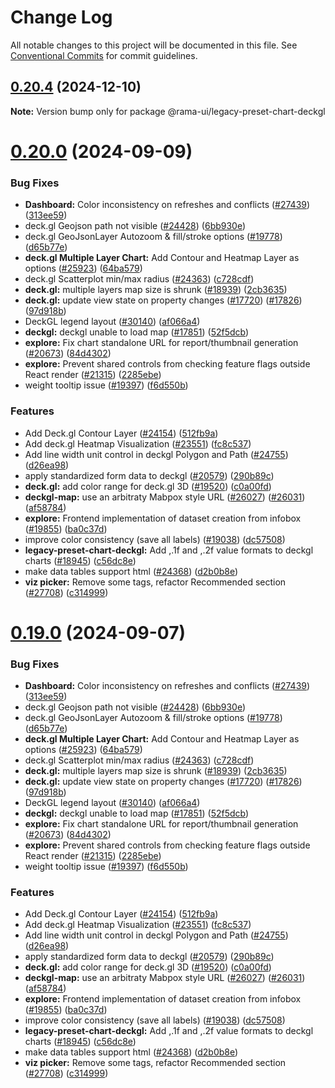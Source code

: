 <!--
  Licensed to the Apache Software Foundation (ASF) under one
  or more contributor license agreements.  See the NOTICE file
  distributed with this work for additional information
  regarding copyright ownership.  The ASF licenses this file
  to you under the Apache License, Version 2.0 (the
  "License"); you may not use this file except in compliance
  with the License.  You may obtain a copy of the License at

    http://www.apache.org/licenses/LICENSE-2.0

  Unless required by applicable law or agreed to in writing,
  software distributed under the License is distributed on an
  "AS IS" BASIS, WITHOUT WARRANTIES OR CONDITIONS OF ANY
  KIND, either express or implied.  See the License for the
  specific language governing permissions and limitations
  under the License.
-->

# Change Log

All notable changes to this project will be documented in this file.
See [Conventional Commits](https://conventionalcommits.org) for commit guidelines.

## [0.20.4](https://github.com/iamjpsingh/rama/compare/v0.20.3...v0.20.4) (2024-12-10)

**Note:** Version bump only for package @rama-ui/legacy-preset-chart-deckgl

# [0.20.0](https://github.com/iamjpsingh/rama/compare/v2021.41.0...v0.20.0) (2024-09-09)

### Bug Fixes

- **Dashboard:** Color inconsistency on refreshes and conflicts ([#27439](https://github.com/iamjpsingh/rama/issues/27439)) ([313ee59](https://github.com/iamjpsingh/rama/commit/313ee596f5435894f857d72be7269d5070c8c964))
- deck.gl Geojson path not visible ([#24428](https://github.com/iamjpsingh/rama/issues/24428)) ([6bb930e](https://github.com/iamjpsingh/rama/commit/6bb930ef4ed26ea381e7f8e889851aa7867ba0eb))
- deck.gl GeoJsonLayer Autozoom & fill/stroke options ([#19778](https://github.com/iamjpsingh/rama/issues/19778)) ([d65b77e](https://github.com/iamjpsingh/rama/commit/d65b77ec7dac4c2368fcaa1fe6e98db102966198))
- **deck.gl Multiple Layer Chart:** Add Contour and Heatmap Layer as options ([#25923](https://github.com/iamjpsingh/rama/issues/25923)) ([64ba579](https://github.com/iamjpsingh/rama/commit/64ba5797df92d0f8067ccd2b30ba6ff58e0bd791))
- deck.gl Scatterplot min/max radius ([#24363](https://github.com/iamjpsingh/rama/issues/24363)) ([c728cdf](https://github.com/iamjpsingh/rama/commit/c728cdf501ec292beb14a0982265052bf2274bec))
- **deck.gl:** multiple layers map size is shrunk ([#18939](https://github.com/iamjpsingh/rama/issues/18939)) ([2cb3635](https://github.com/iamjpsingh/rama/commit/2cb3635256ee8e91f0bac2f3091684673c04ff2b))
- **deck.gl:** update view state on property changes ([#17720](https://github.com/iamjpsingh/rama/issues/17720)) ([#17826](https://github.com/iamjpsingh/rama/issues/17826)) ([97d918b](https://github.com/iamjpsingh/rama/commit/97d918b6927f572dca3b33c61b89c8b3ebdc4376))
- DeckGL legend layout ([#30140](https://github.com/iamjpsingh/rama/issues/30140)) ([af066a4](https://github.com/iamjpsingh/rama/commit/af066a46306f2f476aa2944b14df3de1faf1e96d))
- **deckgl:** deckgl unable to load map ([#17851](https://github.com/iamjpsingh/rama/issues/17851)) ([52f5dcb](https://github.com/iamjpsingh/rama/commit/52f5dcb58eec7b188f4387b8781dcda4252a5680))
- **explore:** Fix chart standalone URL for report/thumbnail generation ([#20673](https://github.com/iamjpsingh/rama/issues/20673)) ([84d4302](https://github.com/iamjpsingh/rama/commit/84d4302628d18aa19c13cc5322e68abbc690ea4d))
- **explore:** Prevent shared controls from checking feature flags outside React render ([#21315](https://github.com/iamjpsingh/rama/issues/21315)) ([2285ebe](https://github.com/iamjpsingh/rama/commit/2285ebe72ec4edded6d195052740b7f9f13d1f1b))
- weight tooltip issue ([#19397](https://github.com/iamjpsingh/rama/issues/19397)) ([f6d550b](https://github.com/iamjpsingh/rama/commit/f6d550b7fc3643350483850064e65dbd3d026dc4))

### Features

- Add Deck.gl Contour Layer ([#24154](https://github.com/iamjpsingh/rama/issues/24154)) ([512fb9a](https://github.com/iamjpsingh/rama/commit/512fb9a0bdd428b94b0c121158b8b15b7631e0fb))
- Add deck.gl Heatmap Visualization ([#23551](https://github.com/iamjpsingh/rama/issues/23551)) ([fc8c537](https://github.com/iamjpsingh/rama/commit/fc8c537118ce6c7b3a4624f88a31e2e7fb287327))
- Add line width unit control in deckgl Polygon and Path ([#24755](https://github.com/iamjpsingh/rama/issues/24755)) ([d26ea98](https://github.com/iamjpsingh/rama/commit/d26ea980acc7d2a20757efc360d810afe83d5c65))
- apply standardized form data to deckgl ([#20579](https://github.com/iamjpsingh/rama/issues/20579)) ([290b89c](https://github.com/iamjpsingh/rama/commit/290b89c7b4ae702c55f611bfac9cedb245ea8bd8))
- **deck.gl:** add color range for deck.gl 3D ([#19520](https://github.com/iamjpsingh/rama/issues/19520)) ([c0a00fd](https://github.com/iamjpsingh/rama/commit/c0a00fd302ec66fbe0ca766cf73978c99ba00d82))
- **deckgl-map:** use an arbitraty Mabpox style URL ([#26027](https://github.com/iamjpsingh/rama/issues/26027)) ([#26031](https://github.com/iamjpsingh/rama/issues/26031)) ([af58784](https://github.com/iamjpsingh/rama/commit/af587840403d83a7da7fb0f57bc10ad2335d4eeb))
- **explore:** Frontend implementation of dataset creation from infobox ([#19855](https://github.com/iamjpsingh/rama/issues/19855)) ([ba0c37d](https://github.com/iamjpsingh/rama/commit/ba0c37d3df85b1af39404af1d578daeb0ff2d278))
- improve color consistency (save all labels) ([#19038](https://github.com/iamjpsingh/rama/issues/19038)) ([dc57508](https://github.com/iamjpsingh/rama/commit/dc575080d7e43d40b1734bb8f44fdc291cb95b11))
- **legacy-preset-chart-deckgl:** Add ,.1f and ,.2f value formats to deckgl charts ([#18945](https://github.com/iamjpsingh/rama/issues/18945)) ([c56dc8e](https://github.com/iamjpsingh/rama/commit/c56dc8eace6a71b45240d1bb6768d75661052a2e))
- make data tables support html ([#24368](https://github.com/iamjpsingh/rama/issues/24368)) ([d2b0b8e](https://github.com/iamjpsingh/rama/commit/d2b0b8eac52ad8b68639c6581a1ed174a593f564))
- **viz picker:** Remove some tags, refactor Recommended section ([#27708](https://github.com/iamjpsingh/rama/issues/27708)) ([c314999](https://github.com/iamjpsingh/rama/commit/c3149994ac0d4392e0462421b62cd0c034142082))

# [0.19.0](https://github.com/iamjpsingh/rama/compare/v2021.41.0...v0.19.0) (2024-09-07)

### Bug Fixes

- **Dashboard:** Color inconsistency on refreshes and conflicts ([#27439](https://github.com/iamjpsingh/rama/issues/27439)) ([313ee59](https://github.com/iamjpsingh/rama/commit/313ee596f5435894f857d72be7269d5070c8c964))
- deck.gl Geojson path not visible ([#24428](https://github.com/iamjpsingh/rama/issues/24428)) ([6bb930e](https://github.com/iamjpsingh/rama/commit/6bb930ef4ed26ea381e7f8e889851aa7867ba0eb))
- deck.gl GeoJsonLayer Autozoom & fill/stroke options ([#19778](https://github.com/iamjpsingh/rama/issues/19778)) ([d65b77e](https://github.com/iamjpsingh/rama/commit/d65b77ec7dac4c2368fcaa1fe6e98db102966198))
- **deck.gl Multiple Layer Chart:** Add Contour and Heatmap Layer as options ([#25923](https://github.com/iamjpsingh/rama/issues/25923)) ([64ba579](https://github.com/iamjpsingh/rama/commit/64ba5797df92d0f8067ccd2b30ba6ff58e0bd791))
- deck.gl Scatterplot min/max radius ([#24363](https://github.com/iamjpsingh/rama/issues/24363)) ([c728cdf](https://github.com/iamjpsingh/rama/commit/c728cdf501ec292beb14a0982265052bf2274bec))
- **deck.gl:** multiple layers map size is shrunk ([#18939](https://github.com/iamjpsingh/rama/issues/18939)) ([2cb3635](https://github.com/iamjpsingh/rama/commit/2cb3635256ee8e91f0bac2f3091684673c04ff2b))
- **deck.gl:** update view state on property changes ([#17720](https://github.com/iamjpsingh/rama/issues/17720)) ([#17826](https://github.com/iamjpsingh/rama/issues/17826)) ([97d918b](https://github.com/iamjpsingh/rama/commit/97d918b6927f572dca3b33c61b89c8b3ebdc4376))
- DeckGL legend layout ([#30140](https://github.com/iamjpsingh/rama/issues/30140)) ([af066a4](https://github.com/iamjpsingh/rama/commit/af066a46306f2f476aa2944b14df3de1faf1e96d))
- **deckgl:** deckgl unable to load map ([#17851](https://github.com/iamjpsingh/rama/issues/17851)) ([52f5dcb](https://github.com/iamjpsingh/rama/commit/52f5dcb58eec7b188f4387b8781dcda4252a5680))
- **explore:** Fix chart standalone URL for report/thumbnail generation ([#20673](https://github.com/iamjpsingh/rama/issues/20673)) ([84d4302](https://github.com/iamjpsingh/rama/commit/84d4302628d18aa19c13cc5322e68abbc690ea4d))
- **explore:** Prevent shared controls from checking feature flags outside React render ([#21315](https://github.com/iamjpsingh/rama/issues/21315)) ([2285ebe](https://github.com/iamjpsingh/rama/commit/2285ebe72ec4edded6d195052740b7f9f13d1f1b))
- weight tooltip issue ([#19397](https://github.com/iamjpsingh/rama/issues/19397)) ([f6d550b](https://github.com/iamjpsingh/rama/commit/f6d550b7fc3643350483850064e65dbd3d026dc4))

### Features

- Add Deck.gl Contour Layer ([#24154](https://github.com/iamjpsingh/rama/issues/24154)) ([512fb9a](https://github.com/iamjpsingh/rama/commit/512fb9a0bdd428b94b0c121158b8b15b7631e0fb))
- Add deck.gl Heatmap Visualization ([#23551](https://github.com/iamjpsingh/rama/issues/23551)) ([fc8c537](https://github.com/iamjpsingh/rama/commit/fc8c537118ce6c7b3a4624f88a31e2e7fb287327))
- Add line width unit control in deckgl Polygon and Path ([#24755](https://github.com/iamjpsingh/rama/issues/24755)) ([d26ea98](https://github.com/iamjpsingh/rama/commit/d26ea980acc7d2a20757efc360d810afe83d5c65))
- apply standardized form data to deckgl ([#20579](https://github.com/iamjpsingh/rama/issues/20579)) ([290b89c](https://github.com/iamjpsingh/rama/commit/290b89c7b4ae702c55f611bfac9cedb245ea8bd8))
- **deck.gl:** add color range for deck.gl 3D ([#19520](https://github.com/iamjpsingh/rama/issues/19520)) ([c0a00fd](https://github.com/iamjpsingh/rama/commit/c0a00fd302ec66fbe0ca766cf73978c99ba00d82))
- **deckgl-map:** use an arbitraty Mabpox style URL ([#26027](https://github.com/iamjpsingh/rama/issues/26027)) ([#26031](https://github.com/iamjpsingh/rama/issues/26031)) ([af58784](https://github.com/iamjpsingh/rama/commit/af587840403d83a7da7fb0f57bc10ad2335d4eeb))
- **explore:** Frontend implementation of dataset creation from infobox ([#19855](https://github.com/iamjpsingh/rama/issues/19855)) ([ba0c37d](https://github.com/iamjpsingh/rama/commit/ba0c37d3df85b1af39404af1d578daeb0ff2d278))
- improve color consistency (save all labels) ([#19038](https://github.com/iamjpsingh/rama/issues/19038)) ([dc57508](https://github.com/iamjpsingh/rama/commit/dc575080d7e43d40b1734bb8f44fdc291cb95b11))
- **legacy-preset-chart-deckgl:** Add ,.1f and ,.2f value formats to deckgl charts ([#18945](https://github.com/iamjpsingh/rama/issues/18945)) ([c56dc8e](https://github.com/iamjpsingh/rama/commit/c56dc8eace6a71b45240d1bb6768d75661052a2e))
- make data tables support html ([#24368](https://github.com/iamjpsingh/rama/issues/24368)) ([d2b0b8e](https://github.com/iamjpsingh/rama/commit/d2b0b8eac52ad8b68639c6581a1ed174a593f564))
- **viz picker:** Remove some tags, refactor Recommended section ([#27708](https://github.com/iamjpsingh/rama/issues/27708)) ([c314999](https://github.com/iamjpsingh/rama/commit/c3149994ac0d4392e0462421b62cd0c034142082))
